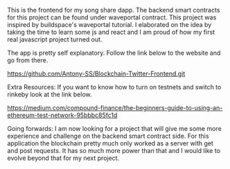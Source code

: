 This is the frontend for my song share dapp.  The backend smart contracts for this project can be found under waveportal contract.  This project was inspired by buildspace's waveportal tutorial.  I elaborated on the idea by taking the time to learn some js and react and I am proud of how my first real javascript project turned out.

The app is pretty self explanatory.  Follow the link below to the website and go from there.  

https://github.com/Antony-SS/Blockchain-Twitter-Frontend.git

Extra Resources:
If you want to know how to turn on testnets and switch to rinkeby look at the link below.

https://medium.com/compound-finance/the-beginners-guide-to-using-an-ethereum-test-network-95bbbc85fc1d

Going forwards:
I am now looking for a project that will give me some more experience and challenge on the backend smart contract side.  For this application the blockchain pretty much only worked as a server with get and post requests.  It has so much more power than that and I would like to evolve beyond that for my next project. 


